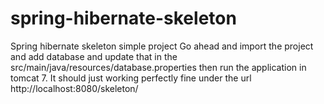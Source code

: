 # spring-hibernate-skeleton
Spring hibernate skeleton simple project
Go ahead and import the project and add database and update that in the src/main/java/resources/database.properties
then run the application in tomcat 7. It should just working perfectly fine under the url 
http://localhost:8080/skeleton/

